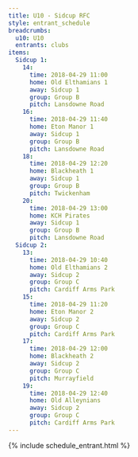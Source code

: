 ```yaml
---
title: U10 - Sidcup RFC
style: entrant_schedule
breadcrumbs:
  u10: U10
  entrants: clubs
items:
  Sidcup 1:
    14:
      time: 2018-04-29 11:00
      home: Old Elthamians 1
      away: Sidcup 1
      group: Group B
      pitch: Lansdowne Road
    16:
      time: 2018-04-29 11:40
      home: Eton Manor 1
      away: Sidcup 1
      group: Group B
      pitch: Lansdowne Road
    18:
      time: 2018-04-29 12:20
      home: Blackheath 1
      away: Sidcup 1
      group: Group B
      pitch: Twickenham
    20:
      time: 2018-04-29 13:00
      home: KCH Pirates
      away: Sidcup 1
      group: Group B
      pitch: Lansdowne Road
  Sidcup 2:
    13:
      time: 2018-04-29 10:40
      home: Old Elthamians 2
      away: Sidcup 2
      group: Group C
      pitch: Cardiff Arms Park
    15:
      time: 2018-04-29 11:20
      home: Eton Manor 2
      away: Sidcup 2
      group: Group C
      pitch: Cardiff Arms Park
    17:
      time: 2018-04-29 12:00
      home: Blackheath 2
      away: Sidcup 2
      group: Group C
      pitch: Murrayfield
    19:
      time: 2018-04-29 12:40
      home: Old Alleynians
      away: Sidcup 2
      group: Group C
      pitch: Cardiff Arms Park
---
```


{% include schedule_entrant.html %}

